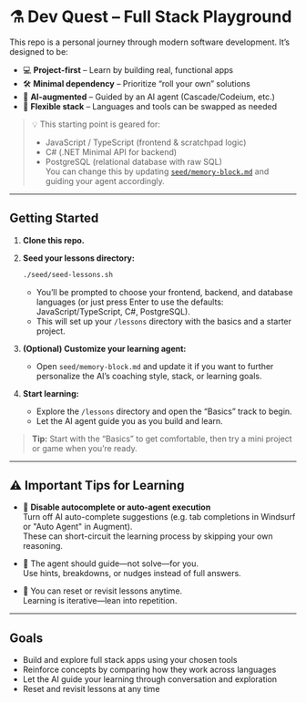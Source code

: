 # ⚗️ Dev Quest – Full Stack Playground

This repo is a personal journey through modern software development. It’s designed to be:

- 💻 **Project-first** – Learn by building real, functional apps
- 🛠️ **Minimal dependency** – Prioritize “roll your own” solutions
- 🧠 **AI-augmented** – Guided by an AI agent (Cascade/Codeium, etc.)
- 🔁 **Flexible stack** – Languages and tools can be swapped as needed

> 💡 This starting point is geared for:
>
> - JavaScript / TypeScript (frontend & scratchpad logic)
> - C# (.NET Minimal API for backend)
> - PostgreSQL (relational database with raw SQL)  
>   You can change this by updating [`seed/memory-block.md`](seed/memory-block.md) and guiding your agent accordingly.

---

## Getting Started

1. **Clone this repo.**

2. **Seed your lessons directory:**
   ```bash
   ./seed/seed-lessons.sh
   ```
   - You’ll be prompted to choose your frontend, backend, and database languages (or just press Enter to use the defaults: JavaScript/TypeScript, C#, PostgreSQL).
   - This will set up your `/lessons` directory with the basics and a starter project.

3. **(Optional) Customize your learning agent:**
   - Open `seed/memory-block.md` and update it if you want to further personalize the AI’s coaching style, stack, or learning goals.

4. **Start learning:**
   - Explore the `/lessons` directory and open the “Basics” track to begin.
   - Let the AI agent guide you as you build and learn.

> **Tip:** Start with the “Basics” to get comfortable, then try a mini project or game when you’re ready.

---

## ⚠️ Important Tips for Learning

- 🔕 **Disable autocomplete or auto-agent execution**  
  Turn off AI auto-complete suggestions (e.g. tab completions in Windsurf or "Auto Agent" in Augment).  
  These can short-circuit the learning process by skipping your own reasoning.

- 🧠 The agent should guide—not solve—for you.  
  Use hints, breakdowns, or nudges instead of full answers.

- 🔄 You can reset or revisit lessons anytime.  
  Learning is iterative—lean into repetition.

---

## Goals

- Build and explore full stack apps using your chosen tools
- Reinforce concepts by comparing how they work across languages
- Let the AI guide your learning through conversation and exploration
- Reset and revisit lessons at any time
